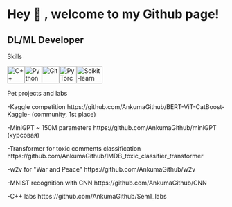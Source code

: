  Hey 👋 , welcome to my Github page!
=======================

DL/ML Developer
---------------

Skills 
<p align="left">
<a href="https://docs.microsoft.com/en-us/cpp/?view=msvc-170" target="_blank" rel="noreferrer"><img src="https://raw.githubusercontent.com/danielcranney/readme-generator/main/public/icons/skills/cplusplus-colored.svg" width="40" height="40" alt="C++" /></a><a href="https://www.python.org/" target="_blank" rel="noreferrer"><img src="https://raw.githubusercontent.com/danielcranney/readme-generator/main/public/icons/skills/python-colored.svg" width="40" height="40" alt="Python" /></a><a href="https://git-scm.com/" target="_blank" rel="noreferrer"><img src="https://raw.githubusercontent.com/danielcranney/readme-generator/main/public/icons/skills/git-colored.svg" width="40" height="40" alt="Git" /></a><a href="https://pytorch.org/" target="_blank" rel="noreferrer"><img src="https://raw.githubusercontent.com/danielcranney/readme-generator/main/public/icons/skills/pytorch-colored.svg" width="40" height="40" alt="PyTorch" /></a><a href="https://scikit-learn.org/" target="_blank" rel="noreferrer"><img src="https://github.com/scikit-learn/scikit-learn/blob/main/doc/logos/scikit-learn-logo.png" width="60" height="40" alt="Scikit-learn" /></a>
                    </p>
Pet projects and labs
<p align="left">
<p align="left">
-Kaggle competition https://github.com/AnkumaGithub/BERT-ViT-CatBoost-Kaggle- (community, 1st place)  
<p align="left">
-MiniGPT ~ 150M parameters https://github.com/AnkumaGithub/miniGPT (курсовая)
<p align="left">
-Transformer for toxic comments classification https://github.com/AnkumaGithub/IMDB_toxic_classifier_transformer
<p align="left">
-w2v for "War and Peace" https://github.com/AnkumaGithub/w2v
<p align="left">
-MNIST recognition with CNN https://github.com/AnkumaGithub/CNN
<p align="left">
-C++ labs https://github.com/AnkumaGithub/Sem1_labs
